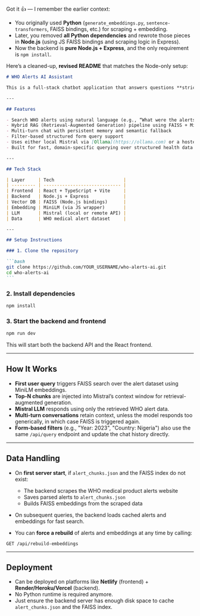 Got it 👍 — I remember the earlier context:

- You originally used **Python** (`generate_embeddings.py`, `sentence-transformers`, FAISS bindings, etc.) for scraping + embedding.
- Later, you removed **all Python dependencies** and rewrote those pieces in **Node.js** (using JS FAISS bindings and scraping logic in Express).
- Now the backend is **pure Node.js + Express**, and the only requirement is `npm install`.

Here’s a cleaned-up, **revised README** that matches the Node-only setup:

````markdown
# WHO Alerts AI Assistant

This is a full-stack chatbot application that answers questions **strictly** based on the official [WHO Medical Product Alerts](https://www.who.int/teams/regulation-prequalification/incidents-and-SF/full-list-of-who-medical-product-alerts). It combines an AI model (Mistral) with a local FAISS vector search index to retrieve and summarize alert information from 2013 to present.

---

## Features

- Search WHO alerts using natural language (e.g., “What were the alerts from Nigeria in 2024?”)
- Hybrid RAG (Retrieval-Augmented Generation) pipeline using FAISS + Mistral
- Multi-turn chat with persistent memory and semantic fallback
- Filter-based structured form query support
- Uses either local Mistral via [Ollama](https://ollama.com) or a hosted Mistral API
- Built for fast, domain-specific querying over structured health data

---

## Tech Stack

| Layer     | Tech                          |
| --------- | ----------------------------- |
| Frontend  | React + TypeScript + Vite     |
| Backend   | Node.js + Express             |
| Vector DB | FAISS (Node.js bindings)      |
| Embedding | MiniLM (via JS wrapper)       |
| LLM       | Mistral (local or remote API) |
| Data      | WHO medical alert dataset     |

---

## Setup Instructions

### 1. Clone the repository

```bash
git clone https://github.com/YOUR_USERNAME/who-alerts-ai.git
cd who-alerts-ai
```
````

### 2. Install dependencies

```bash
npm install
```

### 3. Start the backend and frontend

```bash
npm run dev
```

This will start both the backend API and the React frontend.

---

## How It Works

- **First user query** triggers FAISS search over the alert dataset using MiniLM embeddings.
- **Top-N chunks** are injected into Mistral’s context window for retrieval-augmented generation.
- **Mistral LLM** responds using only the retrieved WHO alert data.
- **Multi-turn conversations** retain context, unless the model responds too generically, in which case FAISS is triggered again.
- **Form-based filters** (e.g., "Year: 2023", "Country: Nigeria") also use the same `/api/query` endpoint and update the chat history directly.

---

## Data Handling

- On **first server start**, if `alert_chunks.json` and the FAISS index do not exist:

  - The backend scrapes the WHO medical product alerts website
  - Saves parsed alerts to `alert_chunks.json`
  - Builds FAISS embeddings from the scraped data

- On subsequent queries, the backend loads cached alerts and embeddings for fast search.

- You can **force a rebuild** of alerts and embeddings at any time by calling:

```http
GET /api/rebuild-embeddings
```

---

## Deployment

- Can be deployed on platforms like **Netlify** (frontend) + **Render/Heroku/Vercel** (backend).
- No Python runtime is required anymore.
- Just ensure the backend server has enough disk space to cache `alert_chunks.json` and the FAISS index.

```

```
